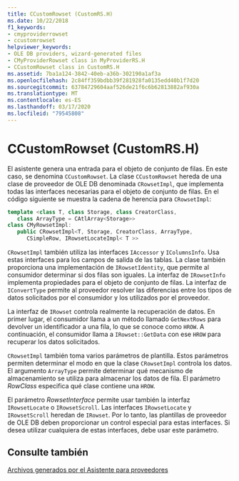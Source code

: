 ```yaml
---
title: CCustomRowset (CustomRS.H)
ms.date: 10/22/2018
f1_keywords:
- cmyproviderrowset
- ccustomrowset
helpviewer_keywords:
- OLE DB providers, wizard-generated files
- CMyProviderRowset class in MyProviderRS.H
- CCustomRowset class in CustomRS.H
ms.assetid: 7ba1a124-3842-40eb-a36b-302190a1af3a
ms.openlocfilehash: 2c84ff359bdbb39f281928fa0135edd40b1f7d20
ms.sourcegitcommit: 63784729604aaf526de21f6c6b62813882af930a
ms.translationtype: MT
ms.contentlocale: es-ES
ms.lasthandoff: 03/17/2020
ms.locfileid: "79545808"
---
```

# <a name="ccustomrowset-customrsh"></a>CCustomRowset (CustomRS.H)

El asistente genera una entrada para el objeto de conjunto de filas. En este caso, se denomina `CCustomRowset`. La clase `CCustomRowset` hereda de una clase de proveedor de OLE DB denominada `CRowsetImpl`, que implementa todas las interfaces necesarias para el objeto de conjunto de filas. En el código siguiente se muestra la cadena de herencia para `CRowsetImpl`:

```cpp
template <class T, class Storage, class CreatorClass, 
   class ArrayType = CAtlArray<Storage>>
class CMyRowsetImpl:
   public CRowsetImpl<T, Storage, CreatorClass, ArrayType, 
      CSimpleRow, IRowsetLocateImpl< T >>
```

`CRowsetImpl` también utiliza las interfaces `IAccessor` y `IColumnsInfo`. Usa estas interfaces para los campos de salida de las tablas. La clase también proporciona una implementación de `IRowsetIdentity`, que permite al consumidor determinar si dos filas son iguales. La interfaz de `IRowsetInfo` implementa propiedades para el objeto de conjunto de filas. La interfaz de `IConvertType` permite al proveedor resolver las diferencias entre los tipos de datos solicitados por el consumidor y los utilizados por el proveedor.

La interfaz de `IRowset` controla realmente la recuperación de datos. En primer lugar, el consumidor llama a un método llamado `GetNextRows` para devolver un identificador a una fila, lo que se conoce como `HROW`. A continuación, el consumidor llama a `IRowset::GetData` con ese `HROW` para recuperar los datos solicitados.

`CRowsetImpl` también toma varios parámetros de plantilla. Estos parámetros permiten determinar el modo en que la clase `CRowsetImpl` controla los datos. El argumento `ArrayType` permite determinar qué mecanismo de almacenamiento se utiliza para almacenar los datos de fila. El parámetro *RowClass* especifica qué clase contiene una `HROW`.

El parámetro *RowsetInterface* permite usar también la interfaz `IRowsetLocate` o `IRowsetScroll`. Las interfaces `IRowsetLocate` y `IRowsetScroll` heredan de `IRowset`. Por lo tanto, las plantillas de proveedor de OLE DB deben proporcionar un control especial para estas interfaces. Si desea utilizar cualquiera de estas interfaces, debe usar este parámetro.

## <a name="see-also"></a>Consulte también

[Archivos generados por el Asistente para proveedores](../../data/oledb/provider-wizard-generated-files.md)<br/>
